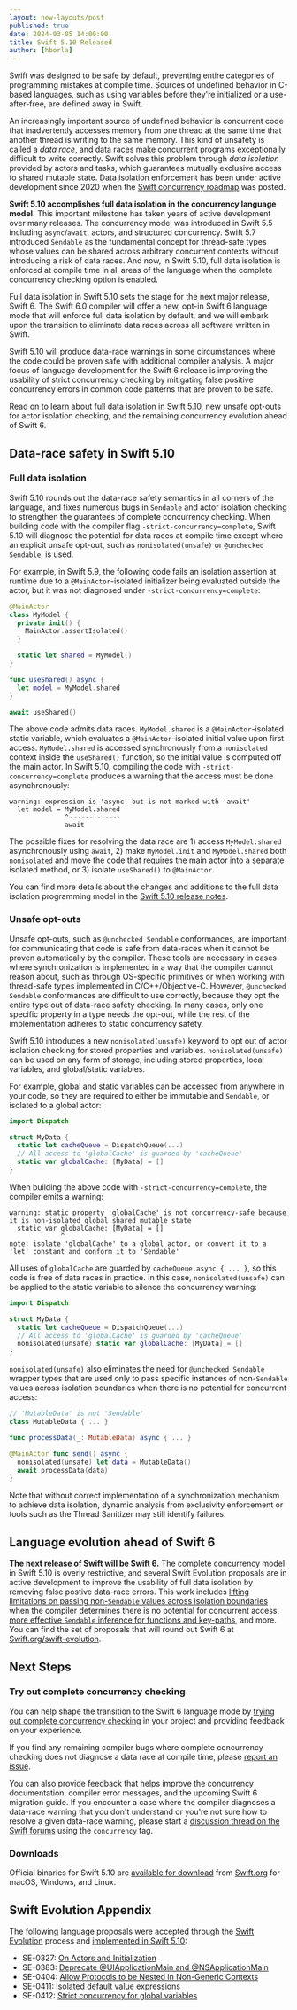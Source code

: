 ```yaml
---
layout: new-layouts/post
published: true
date: 2024-03-05 14:00:00
title: Swift 5.10 Released
author: [hborla]
---
```


Swift was designed to be safe by default, preventing entire categories of programming mistakes at compile time. Sources of undefined behavior in C-based languages, such as using variables before they're initialized or a use-after-free, are defined away in Swift.

An increasingly important source of undefined behavior is concurrent code that inadvertently accesses memory from one thread at the same time that another thread is writing to the same memory. This kind of unsafety is called a _data race_, and data races make concurrent programs exceptionally difficult to write correctly. Swift solves this problem through _data isolation_ provided by actors and tasks, which guarantees mutually exclusive access to shared mutable state. Data isolation enforcement has been under active development since 2020 when the [Swift concurrency roadmap](https://forums.swift.org/t/swift-concurrency-roadmap/41611) was posted.

**Swift 5.10 accomplishes full data isolation in the concurrency language model.** This important milestone has taken years of active development over many releases. The concurrency model was introduced in Swift 5.5 including `async`/`await`, actors, and structured concurrency. Swift 5.7 introduced `Sendable` as the fundamental concept for thread-safe types whose values can be shared across arbitrary concurrent contexts without introducing a risk of data races. And now, in Swift 5.10, full data isolation is enforced at compile time in all areas of the language when the complete concurrency checking option is enabled.

Full data isolation in Swift 5.10 sets the stage for the next major release, Swift 6. The Swift 6.0 compiler will offer a new, opt-in Swift 6 language mode that will enforce full data isolation by default, and we will embark upon the transition to eliminate data races across all software written in Swift.

Swift 5.10 will produce data-race warnings in some circumstances where the code could be proven safe with additional compiler analysis. A major focus of language development for the Swift 6 release is improving the usability of strict concurrency checking by mitigating false positive concurrency errors in common code patterns that are proven to be safe.

Read on to learn about full data isolation in Swift 5.10, new unsafe opt-outs for actor isolation checking, and the remaining concurrency evolution ahead of Swift 6.

## Data-race safety in Swift 5.10

### Full data isolation

Swift 5.10 rounds out the data-race safety semantics in all corners of the language, and fixes numerous bugs in `Sendable` and actor isolation checking to strengthen the guarantees of complete concurrency checking. When building code with the compiler flag `-strict-concurrency=complete`, Swift 5.10 will diagnose the potential for data races at compile time except where an explicit unsafe opt-out, such as `nonisolated(unsafe)` or `@unchecked Sendable`, is used.

For example, in Swift 5.9, the following code fails an isolation assertion at runtime due to a `@MainActor`-isolated initializer being evaluated outside the actor, but it was not diagnosed under `-strict-concurrency=complete`:

```swift
@MainActor
class MyModel {
  private init() {
    MainActor.assertIsolated()
  }

  static let shared = MyModel()
}

func useShared() async {
  let model = MyModel.shared
}

await useShared()
```

The above code admits data races. `MyModel.shared` is a `@MainActor`-isolated static variable, which evaluates a `@MainActor`-isolated initial value upon first access. `MyModel.shared` is accessed synchronously from a `nonisolated` context inside the `useShared()` function, so the initial value is computed off the main actor. In Swift 5.10, compiling the code with `-strict-concurrency=complete` produces a warning that the access must be done asynchronously:

  ```
  warning: expression is 'async' but is not marked with 'await'
    let model = MyModel.shared
                ^~~~~~~~~~~~~~
                await
  ```

The possible fixes for resolving the data race are 1) access `MyModel.shared` asynchronously using `await`, 2) make `MyModel.init` and `MyModel.shared` both `nonisolated` and move the code that requires the main actor into a separate isolated method, or 3) isolate `useShared()` to `@MainActor`.

You can find more details about the changes and additions to the full data isolation programming model in the [Swift 5.10 release notes](https://github.com/apple/swift/blob/release/5.10/CHANGELOG.md).

### Unsafe opt-outs

Unsafe opt-outs, such as `@unchecked Sendable` conformances, are important for communicating that code is safe from data-races when it cannot be proven automatically by the compiler. These tools are necessary in cases where synchronization is implemented in a way that the compiler cannot reason about, such as through OS-specific primitives or when working with thread-safe types implemented in C/C++/Objective-C. However, `@unchecked Sendable` conformances are difficult to use correctly, because they opt the entire type out of data-race safety checking. In many cases, only one specific property in a type needs the opt-out, while the rest of the implementation adheres to static concurrency safety.

Swift 5.10 introduces a new `nonisolated(unsafe)` keyword to opt out of actor isolation checking for stored properties and variables. `nonisolated(unsafe)` can be used on any form of storage, including stored properties, local variables, and global/static variables.

For example, global and static variables can be accessed from anywhere in your code, so they are required to either be immutable and `Sendable`, or isolated to a global actor:

```swift
import Dispatch

struct MyData {
  static let cacheQueue = DispatchQueue(...)
  // All access to 'globalCache' is guarded by 'cacheQueue'
  static var globalCache: [MyData] = []
}
```

When building the above code with `-strict-concurrency=complete`, the compiler emits a warning:

```
warning: static property 'globalCache' is not concurrency-safe because it is non-isolated global shared mutable state
  static var globalCache: [MyData] = []
             ^
note: isolate 'globalCache' to a global actor, or convert it to a 'let' constant and conform it to 'Sendable'
```

All uses of `globalCache` are guarded by `cacheQueue.async { ... }`, so this code is free of data races in practice. In this case, `nonisolated(unsafe)` can be applied to the static variable to silence the concurrency warning:

```swift
import Dispatch

struct MyData {
  static let cacheQueue = DispatchQueue(...)
  // All access to 'globalCache' is guarded by 'cacheQueue'
  nonisolated(unsafe) static var globalCache: [MyData] = []
}
```

`nonisolated(unsafe)` also eliminates the need for `@unchecked Sendable` wrapper types that are used only to pass specific instances of non-`Sendable` values across isolation boundaries when there is no potential for concurrent access:

```swift
// 'MutableData' is not 'Sendable'
class MutableData { ... }

func processData(_: MutableData) async { ... }

@MainActor func send() async {
  nonisolated(unsafe) let data = MutableData()
  await processData(data)
}
```

Note that without correct implementation of a synchronization mechanism to achieve data isolation, dynamic analysis from exclusivity enforcement or tools such as the Thread Sanitizer may still identify failures.

## Language evolution ahead of Swift 6

**The next release of Swift will be Swift 6.** The complete concurrency model in Swift 5.10 is overly restrictive, and several Swift Evolution proposals are in active development to improve the usability of full data isolation by removing false postive data-race errors. This work includes [lifting limitations on passing non-`Sendable` values across isolation boundaries](https://github.com/swiftlang/swift-evolution/blob/main/proposals/0414-region-based-isolation.md) when the compiler determines there is no potential for concurrent access, [more effective `Sendable` inference for functions and key-paths](https://github.com/swiftlang/swift-evolution/blob/main/proposals/0418-inferring-sendable-for-methods.md), and more. You can find the set of proposals that will round out Swift 6 at [Swift.org/swift-evolution](https://www.swift.org/swift-evolution/#?version=6.0).

## Next Steps

### Try out complete concurrency checking

You can help shape the transition to the Swift 6 language mode by [trying out complete concurrency checking](/documentation/concurrency/) in your project and providing feedback on your experience.

If you find any remaining compiler bugs where complete concurrency checking does not diagnose a data race at compile time, please [report an issue](https://github.com/apple/swift/issues/new/choose).

You can also provide feedback that helps improve the concurrency documentation, compiler error messages, and the upcoming Swift 6 migration guide. If you encounter a case where the compiler diagnoses a data-race warning that you don't understand or you're not sure how to resolve a given data-race warning, please start a [discussion thread on the Swift forums](https://forums.swift.org/tags/c/swift-users/15/concurrency) using the `concurrency` tag.

### Downloads

Official binaries for Swift 5.10 are [available for download](https://swift.org/download/) from [Swift.org](http://swift.org/) for macOS, Windows, and Linux.

## Swift Evolution Appendix

The following language proposals were accepted through the [Swift Evolution](https://github.com/swiftlang/swift-evolution) process and [implemented in Swift 5.10](https://www.swift.org/swift-evolution/#?version=5.10):

* SE-0327: [On Actors and Initialization](https://github.com/swiftlang/swift-evolution/blob/main/proposals/0327-actor-initializers.md)
* SE-0383: [Deprecate @UIApplicationMain and @NSApplicationMain](https://github.com/swiftlang/swift-evolution/blob/main/proposals/0383-deprecate-uiapplicationmain-and-nsapplicationmain.md)
* SE-0404: [Allow Protocols to be Nested in Non-Generic Contexts](https://github.com/swiftlang/swift-evolution/blob/main/proposals/0404-nested-protocols.md)
* SE-0411: [Isolated default value expressions](https://github.com/swiftlang/swift-evolution/blob/main/proposals/0411-isolated-default-values.md)
* SE-0412: [Strict concurrency for global variables](https://github.com/swiftlang/swift-evolution/blob/main/proposals/0412-strict-concurrency-for-global-variables.md)
